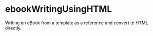 # ebookWritingUsingHTML
Writing an eBook from a template as a reference and convert to HTML directly.
